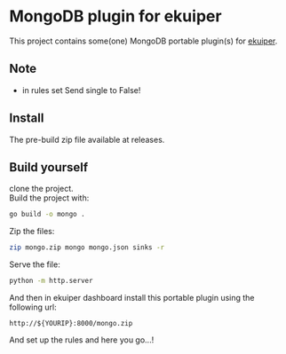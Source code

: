# MongoDB plugin for ekuiper
This project contains some(one) MongoDB portable plugin(s) for [ekuiper](https://github.com/lf-edge/ekuiper).

## Note
- in rules set Send single to False!

## Install
The pre-build zip file available at releases.

## Build yourself
clone the project. \
Build the project with:
```sh
go build -o mongo .
```
Zip the files:
```sh
zip mongo.zip mongo mongo.json sinks -r
```
Serve the file:
```sh
python -m http.server
```
And then in ekuiper dashboard install this portable plugin using the following url:
```
http://${YOURIP}:8000/mongo.zip
```
And set up the rules and here you go...!
